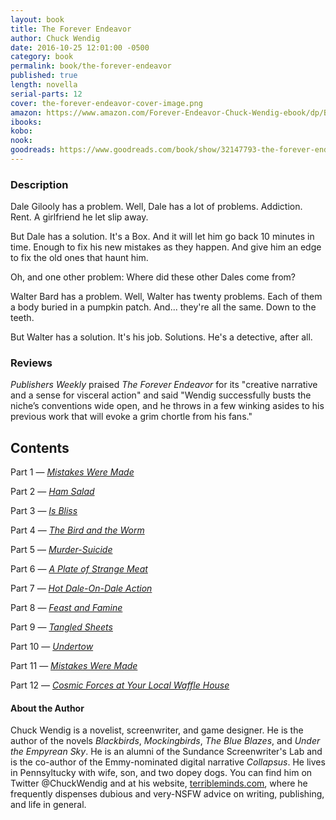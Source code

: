 ```yaml
---
layout: book
title: The Forever Endeavor
author: Chuck Wendig
date: 2016-10-25 12:01:00 -0500
category: book
permalink: book/the-forever-endeavor
published: true
length: novella
serial-parts: 12
cover: the-forever-endeavor-cover-image.png
amazon: https://www.amazon.com/Forever-Endeavor-Chuck-Wendig-ebook/dp/B01LZITXTZ/ref=sr_1_1?ie=UTF8&qid=1484337294&sr=8-1&keywords=the+forever+endeavor
ibooks:
kobo:
nook:
goodreads: https://www.goodreads.com/book/show/32147793-the-forever-endeavor?from_search=true
---
```


### Description

Dale Gilooly has a problem. Well, Dale has a lot of problems. Addiction. Rent. A girlfriend he let slip away.

But Dale has a solution. It's a Box. And it will let him go back 10 minutes in time. Enough to fix his new mistakes as they happen. And give him an edge to fix the old ones that haunt him.

Oh, and one other problem: Where did these other Dales come from?

Walter Bard has a problem. Well, Walter has twenty problems. Each of them a body buried in a pumpkin patch. And... they're all the same. Down to the teeth.

But Walter has a solution. It's his job. Solutions. He's a detective, after all.

### Reviews
_Publishers Weekly_ praised _The Forever Endeavor_ for its "creative narrative and a sense for visceral action" and said "Wendig successfully busts the niche’s conventions wide open, and he throws in a few winking asides to his previous work that will evoke a grim chortle from his fans."

## Contents

Part 1 — [_Mistakes Were Made_](/issue4/chapter/the-forever-endeavor-part-one/)

Part 2 — [_Ham Salad_](/issue5/chapter/the-forever-endeavor-part-two/)

Part 3 — [_Is Bliss_](/issue6/chapter/the-forever-endeavor-part-three/)

Part 4 — [_The Bird and the Worm_](/issue7/chapter/the-forever-endeavor-part-four/)

Part 5 — [_Murder-Suicide_](/issue8/chapter/the-forever-endeavor-part-five/)

Part 6 — [_A Plate of Strange Meat_](/issue9/chapter/the-forever-endeavor-part-six/)

Part 7 — [_Hot Dale-On-Dale Action_](/issue10/chapter/the-forever-endeavor-part-seven/)

Part 8 — [_Feast and Famine_](/issue11/chapter/the-forever-endeavor-part-eight/)

Part 9 — [_Tangled Sheets_](/issue12/chapter/the-forever-endeavor-part-nine/)

Part 10 — [_Undertow_](/issue13/chapter/the-forever-endeavor-part-ten/)

Part 11 — [_Mistakes Were Made_](/issue14/chapter/the-forever-endeavor-part-eleven/)

Part 12 — [_Cosmic Forces at Your Local Waffle House_](/issue15/chapter/the-forever-endeavor-part-twelve/)

#### About the Author

Chuck Wendig is a novelist, screenwriter, and game designer. He is the author of the novels _Blackbirds_, _Mockingbirds_, _The Blue Blazes_, and _Under the Empyrean Sky_. He is an alumni of the Sundance Screenwriter's Lab and is the co-author of the Emmy-nominated digital narrative _Collapsus_. He lives in Pennsyltucky with wife, son, and two dopey dogs. You can find him on Twitter @ChuckWendig and at his website, [terribleminds.com](http://terribleminds.com), where he frequently dispenses dubious and very-NSFW advice on writing, publishing, and life in general.
